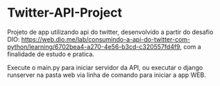 # Twitter-API-Project
Projeto de app utilizando api do twitter, desenvolvido a partir do desafio DIO: https://web.dio.me/lab/consumindo-a-api-do-twitter-com-python/learning/6702bea4-a270-4e56-b3cd-c320557fd4f9, com a finalidade de estudo e pratica.

Execute o main.py para iniciar servidor da API, ou executar o django runserver na pasta web via linha de comando para iniciar a app WEB.
